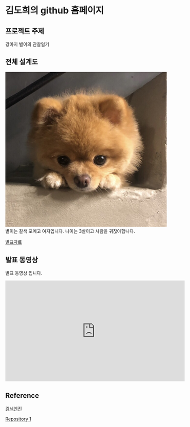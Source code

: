 # 김도희의 github 홈페이지

## 프로젝트 주제

강아지 별이의 관찰일기

## 전체 설계도

<img src="star1.jpg"/><br> 
별이는 갈색 포메고 여자입니다. 나이는 3살이고 사람을 귀찮아합니다.

[발표자료](/number2.pdf)<br>

## 발표 동영상
발표 동영상 입니다.

<iframe width="560" height="315" src="https://www.youtube.com/embed/5nS14WAdVU0" frameborder="0" allow="accelerometer; autoplay; clipboard-write; encrypted-media; gyroscope; picture-in-picture" allowfullscreen></iframe>

## Reference

[검색엔진](https://naver.com)

[Repository 1](https://Dohui1226.github.io/Dohui1226.github.io) 
 
